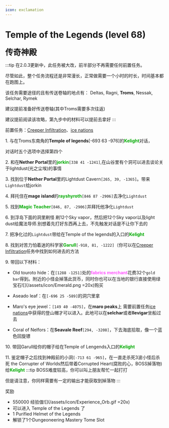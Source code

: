 ```yaml
---
icon: exclamation
---
```



# Temple of the Legends (level 68)
<span style="font-size: 25px;">**传奇神殿**</span>

:::tip
在2.0.3更新中，此任务被大改，前半部分不再需要任何前置任务。

尽管如此，整个任务流程还是非常漫长，正常做需要一个小时的时长，时间基本都在跑图上。

该任务需要途径的且有传送卷轴的地点有：
Deltas, Ragni, **Troms**, Nessak, Selchar, Rymek

建议提前准备好传送卷轴(其中Troms需要多次往返)

建议提前阅读该攻略，第九步中的材料可以提前去拿好
:::

前置任务：[Creeper Infiltration](/quests/lvl21-30/level%2025%20-%20creeper%20infiltration.html)、[ice nations](/quests/lvl31-40/level%2040%20-%20ice%20nations.html)

<span class="stage-index">1.</span> 与在Troms东南角的**Temple of legends**[-693 63 -976]的<font color=00aa00>**Kelight**</font>对话，

对话时五个选项中选择第四个

<span class="stage-index">2.</span> 和在**Nether Portal**里的<font color=00aa00>**jorkin**</font>`[338 41 -1241]`,在山谷里有个洞可以进去谈论关于lightdust(光之尘埃)的事情

<span class="stage-index">3.</span> 找到位于**Nether Portal**里的Lightdust Cavern`[265, 39, -1365]`。带来`Lightdust`给jorkin

<span class="stage-index">4.</span> 拜托住在**mage island**的<font color=00aa00>**rayshyroth**</font>`[846 87 -2906]`去净化`Lightdust`

<span class="stage-index">5.</span> 找到<font color=00aa00>**Magic Teacher**</font>`[846, 87, -2906]`并拜托他净化`Lightdust`

<span class="stage-index">6.</span> 到浮岛下面的洞里刷怪 刷12个Sky vapor，然后把12个Sky vapor以及light dust给魔法导师.别想着先打好东西再上去，不先触发对话是不让你下去的

<span class="stage-index">7.</span> 把净化过的`Lightdust`带给在Temple of the legends的入口的<font color=00aa00>**Kelight**</font>

<span class="stage-index">8.</span> 找到对苦力怕着迷的科学家<font color=00aa00>**Garull**</font>`[-918, 81, -1222]`（你可以在[Creeper Infiltration](/quests/lvl21-30/level%2025%20-%20creeper%20infiltration.html)任务中找到如何进去的方法

<span class="stage-index">9.</span> 带回以下材料：

+ Old touroto hide：在`[1288 -1251]`处的<font color=ff55ff>**fabrics merchant**</font>花费32个`gold bar`得到。附近的小怪会掉落此货币，同时你也可以在当地的银行直接使用绿宝石![](/assets/icon/Emerald.png =20x)购买

+ Aseado leaf：在`[-696 25 -589]`的洞穴里拿

+ Maro's eye jewel：`[149 40 -4075]`，在**maro peaks**上 需要前置任务[ice nations](/quests/lvl31-40/level%2040%20-%20ice%20nations.html)中获得的登山帽才可以进入。此地可以在**selchar**或者**llevigar**坐船过去

+ Coral of Nelfors：在**Seavale Reef**`[294, -3208]`，下去海底拾取，像一个蓝色回旋镖

<span class="stage-index">10.</span> 带回Garull给你的帽子给在Temple of Lengends入口的<font color=00AA00>**Kelight**</font>

<span class="stage-index">11.</span> 鉴定帽子之后找到神殿前的小洞`[-713 61 -965]`，在一直走杀死3波小怪后杀死 the Corrupter of Worlds然后带着Corrupted Heart(腐败的心，BOSS掉落物)给<font color=00AA00>**Kelight**</font>
:::tip
BOSS难度较高，你可以叫上朋友帮忙一起打打

但是请注意，你同样需要有一定的输出才能获取到掉落物
:::

奖励
+ 550000 经验值![](/assets/icon/Experience_Orb.gif =20x)
+ 可以进入 Temple of the Legends 了
+ 1 Purified Helmet of the Legends
+ 解锁了1个Dungeoneering Mastery Tome Slot
